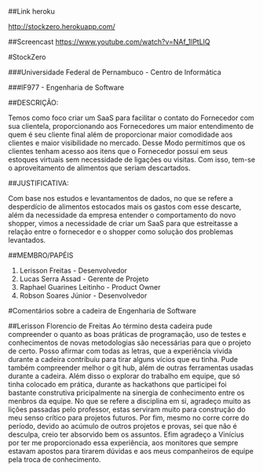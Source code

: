 ##Link heroku

http://stockzero.herokuapp.com/

##Screencast
https://www.youtube.com/watch?v=NAf_1lPtLlQ

#StockZero

###Universidade Federal de Pernambuco - Centro de Informática

###IF977 - Engenharia de Software

##DESCRIÇÃO:

Temos como foco criar um SaaS para facilitar o contato do Fornecedor com sua clientela, proporcionando aos Fornecedores um maior entendimento de quem é seu cliente final além de proporcionar maior comodidade aos clientes e maior visibilidade no mercado. Desse Modo permitimos que os clientes tenham acesso aos itens que o Fornecedor possui em seus estoques virtuais sem necessidade de ligações ou visitas. Com isso, tem-se o aproveitamento de alimentos que seriam descartados.

##JUSTIFICATIVA:

Com base nos estudos e levantamentos de dados,  no que se refere a desperdício de alimentos estocados mais os gastos com esse descarte, além da necessidade da empresa entender  o comportamento do novo shopper, vimos a necessidade de criar um SaaS para que estreitasse a relação entre o fornecedor e o shopper como solução dos problemas levantados. 

##MEMBRO/PAPÉIS

1. Lerisson Freitas - Desenvolvedor
2. Lucas Serra Assad - Gerente de Projeto
3. Raphael Guarines Leitinho - Product Owner
4. Robson Soares Júnior - Desenvolvedor

#Comentários sobre a cadeira de Engenharia de Software

##Lerisson Florencio de Freitas
    Ao término desta cadeira pude compreender o quanto as boas práticas de programação, uso de testes e conhecimentos de novas metodologias são necessárias para que o projeto de certo. Posso afirmar com todas as letras, que a experiência vivida durante a cadeira contribuiu para tirar alguns vícios que eu tinha. Pude também compreender melhor o git hub, além de outras ferramentas usadas durante a cadeira. Além disso o explorar do trabalho em equipe, que só tinha colocado em prática, durante as hackathons que participei foi bastante construtiva pricipalmente na sinergia de conhecimento entre os menbros da equipe. No que se refere a disciplina em si, agradeço muito as lições passadas pelo professor, estas serviram muito para construção do meu senso crítico para projetos futuros. Por fim, mesmo no corre corre do período, devido ao acúmulo de outros projetos e provas, sei que não é desculpa, creio ter absorvido bem os assuntos. Efim agradeço a Vinícius por ter me proporcionado essa experiência, aos monitores que sempre estavam apostos para tirarem dúvidas e aos meus companheiros de equipe pela troca de conhecimento.             